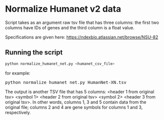 # Normalize Humanet v2 data

Script takes as an argument raw tsv file that has three columns: the first two columns have IDs of genes and the third column 
is a float value.

Specifications are given here: https://ndexbio.atlassian.net/browse/NSU-82

## Running the script

```sh
python normalize_humanet_net.py <humanet_csv_file>
```


for example:

<pre>python normalize_humanet_net.py HumanNet-XN.tsv</pre>

The output is another TSV file that has 5 columns: <header 1 from original tsv> <symbol 1> <header 2 from original tsv> <symbol 2> <header 3 from original tsv>. In other words, columns 1, 3 and 5 contain data from the original file; columns 2 and 4 are gene symbols for columns 1 and 3, respectively.
